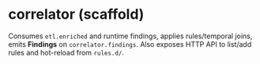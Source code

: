 # correlator (scaffold)
Consumes `etl.enriched` and runtime findings, applies rules/temporal joins, emits **Findings** on `correlator.findings`.
Also exposes HTTP API to list/add rules and hot-reload from `rules.d/`.
